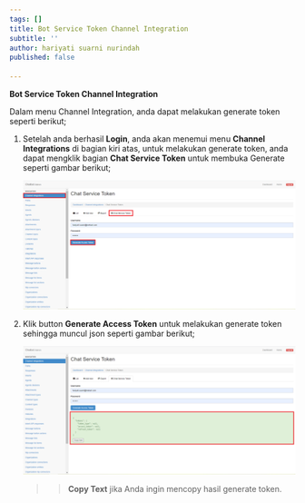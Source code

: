 ```yaml
---
tags: []
title: Bot Service Token Channel Integration
subtitle: ''
author: hariyati suarni nurindah
published: false

---
```

**Bot Service Token Channel Integration**

Dalam menu Channel Integration, anda dapat melakukan generate token seperti berikut;

1. Setelah anda berhasil **Login**, anda akan menemui menu **Channel Integrations** di bagian kiri atas, untuk melakukan generate token, anda dapat mengklik bagian **Chat Service Token** untuk membuka Generate seperti gambar berikut;

   ![](/uploads/channel4.PNG)
2. Klik button **Generate Access Token** untuk melakukan generate token sehingga muncul json seperti gambar berikut;

   ![](/uploads/channel5.PNG)

   > > **Copy Text** jika Anda ingin mencopy hasil generate token.
